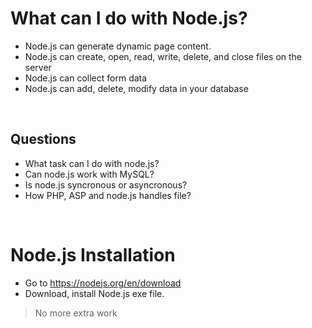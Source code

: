 # What can I do with Node.js?

* Node.js can generate dynamic page content.
* Node.js can create, open, read, write, delete, and close files on the server
* Node.js can collect form data
* Node.js can add, delete, modify data in your database

<br>

 ## Questions
* What task can I do with node.js?
* Can node.js work with MySQL?
* Is node.js syncronous or asyncronous?
* How PHP, ASP and node.js handles file?

<br>

# Node.js Installation
* Go to https://nodejs.org/en/download
* Download, install Node.js exe file.
> No more extra work

<br>



